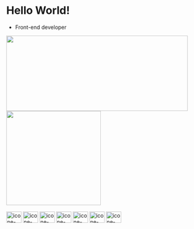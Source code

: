 # Hello World!

- Front-end developer

<a href="https://github.com/KaiqueBifulgo/github-readme-stats">
  <img height=200 width=480 align="center" src="https://github-readme-stats.vercel.app/api?username=KaiqueBifulgo&show_icons=true&theme=transparent" />
</a>
<a href="https://github.com/KaiqueBifulgo/convoychat">
  <img width=250 heigth=240 align="center" src="https://github-readme-stats.vercel.app/api/top-langs/?username=KaiqueBifulgo&layout=donut-vertical&theme=transparent&https://github.com/KaiqueBifulgo/github-readme-stats" />
</a>

<div style="display: inline_block"><br>
  <img aling="center" alt="icone-Js" height="30" width="40" src="https://cdn.jsdelivr.net/gh/devicons/devicon@latest/icons/javascript/javascript-original.svg">
  <img aling="center" alt="icone-Ts" height="30" width="40"  src="https://cdn.jsdelivr.net/gh/devicons/devicon@latest/icons/typescript/typescript-original.svg" />
  <img aling="center" alt="icone-html" height="30" width="40" src="https://cdn.jsdelivr.net/gh/devicons/devicon@latest/icons/html5/html5-original.svg">
  <img aling="center" alt="icone-Css" height="30" width="40" src="https://cdn.jsdelivr.net/gh/devicons/devicon@latest/icons/css3/css3-original.svg">
  <img aling="center" alt="icone-Git" height="30" width="40" src="https://cdn.jsdelivr.net/gh/devicons/devicon@latest/icons/git/git-original.svg">
  <img aling="center" alt="icone-React" height="30" width="40" src="https://cdn.jsdelivr.net/gh/devicons/devicon@latest/icons/react/react-original.svg">
  <img aling="center" alt="icone-Linux" height="30" width="40" src="https://cdn.jsdelivr.net/gh/devicons/devicon@latest/icons/linux/linux-original.svg">
</div>

